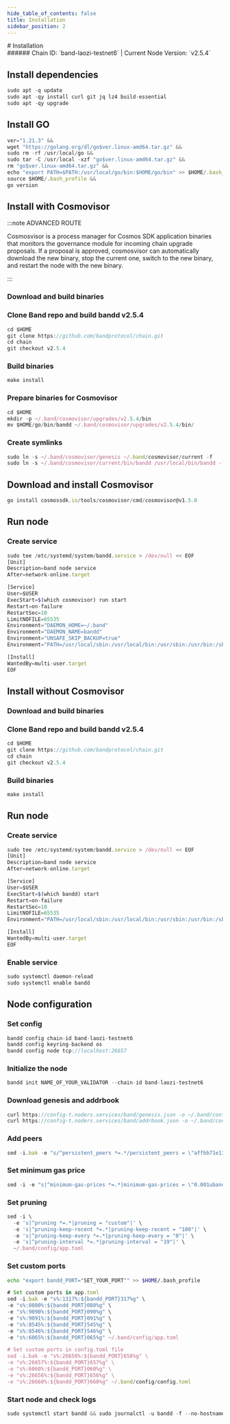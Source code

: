 ```yaml
---
hide_table_of_contents: false
title: Installation
sidebar_position: 2
---
```


<div class="h1-with-icon icon-band">
# Installation
</div>
###### Chain ID: `band-laozi-testnet6` | Current Node Version: `v2.5.4`

## Install dependencies

```js
sudo apt -q update
sudo apt -qy install curl git jq lz4 build-essential
sudo apt -qy upgrade
```

## Install GO
```js
ver="1.21.3" &&
wget "https://golang.org/dl/go$ver.linux-amd64.tar.gz" &&
sudo rm -rf /usr/local/go &&
sudo tar -C /usr/local -xzf "go$ver.linux-amd64.tar.gz" &&
rm "go$ver.linux-amd64.tar.gz" &&
echo "export PATH=$PATH:/usr/local/go/bin:$HOME/go/bin" >> $HOME/.bash_profile &&
source $HOME/.bash_profile &&
go version
```

## Install with Cosmovisor
:::note ADVANCED ROUTE

Cosmosvisor is a process manager for Cosmos SDK application binaries that monitors the governance module for incoming chain upgrade proposals. If a proposal is approved, cosmosvisor can automatically download the new binary, stop the current one, switch to the new binary, and restart the node with the new binary.

:::
### Download and build binaries
### Clone Band repo and build bandd v2.5.4
```js
cd $HOME
git clone https://github.com/bandprotocol/chain.git
cd chain
git checkout v2.5.4
```

### Build binaries
```js
make install
```
### Prepare binaries for Cosmovisor
```js
cd $HOME
mkdir -p ~/.band/cosmovisor/upgrades/v2.5.4/bin
mv $HOME/go/bin/bandd ~/.band/cosmovisor/upgrades/v2.5.4/bin/
```

### Create symlinks
```js
sudo ln -s ~/.band/cosmovisor/genesis ~/.band/cosmovisor/current -f
sudo ln -s ~/.band/cosmovisor/current/bin/bandd /usr/local/bin/bandd -f
```

## Download and install Cosmovisor
```js
go install cosmossdk.io/tools/cosmovisor/cmd/cosmovisor@v1.5.0
```

## Run node
### Create service
```js
sudo tee /etc/systemd/system/bandd.service > /dev/null << EOF
[Unit]
Description=band node service
After=network-online.target

[Service]
User=$USER
ExecStart=$(which cosmovisor) run start
Restart=on-failure
RestartSec=10
LimitNOFILE=65535
Environment="DAEMON_HOME=~/.band"
Environment="DAEMON_NAME=bandd"
Environment="UNSAFE_SKIP_BACKUP=true"
Environment="PATH=/usr/local/sbin:/usr/local/bin:/usr/sbin:/usr/bin:/sbin:/bin:/usr/games:/usr/local/games:/snap/bin:~/.band/cosmovisor/current/bin"

[Install]
WantedBy=multi-user.target
EOF
```

## Install without Cosmovisor

### Download and build binaries
### Clone Band repo and build bandd v2.5.4
```js
cd $HOME
git clone https://github.com/bandprotocol/chain.git
cd chain
git checkout v2.5.4
```

### Build binaries
```js
make install
```

## Run node
### Create service
```js
sudo tee /etc/systemd/system/bandd.service > /dev/null << EOF
[Unit]
Description=band node service
After=network-online.target

[Service]
User=$USER
ExecStart=$(which bandd) start
Restart=on-failure
RestartSec=10
LimitNOFILE=65535
Environment="PATH=/usr/local/sbin:/usr/local/bin:/usr/sbin:/usr/bin:/sbin:/bin:/usr/games:/usr/local/games:/snap/bin"

[Install]
WantedBy=multi-user.target
EOF
```

### Enable service
```js
sudo systemctl daemon-reload
sudo systemctl enable bandd
```

## Node configuration
### Set config
```js
bandd config chain-id band-laozi-testnet6
bandd config keyring-backend os
bandd config node tcp://localhost:26657
```

### Initialize the node
```js
bandd init NAME_OF_YOUR_VALIDATOR --chain-id band-laozi-testnet6
```

### Download genesis and addrbook
```js
curl https://config-t.noders.services/band/genesis.json -o ~/.band/config/genesis.json
curl https://config-t.noders.services/band/addrbook.json -o ~/.band/config/addrbook.json
```
### Add peers
```js
sed -i.bak -e "s/^persistent_peers *=.*/persistent_peers = \"affbb71e130841e0c262efcd3d90ee71b16c59b2@band-t-rpc.noders.services:20656\"/" ~/.band/config/config.toml
```

### Set minimum gas price
```js
sed -i -e "s|^minimum-gas-prices *=.*|minimum-gas-prices = \"0.001uband\"|" ~/.band/config/app.toml
```
### Set pruning
```js
sed -i \
  -e 's|^pruning *=.*|pruning = "custom"|' \
  -e 's|^pruning-keep-recent *=.*|pruning-keep-recent = "100"|' \
  -e 's|^pruning-keep-every *=.*|pruning-keep-every = "0"|' \
  -e 's|^pruning-interval *=.*|pruning-interval = "19"|' \
  ~/.band/config/app.toml
```

### Set custom ports

```bash
echo "export bandd_PORT="SET_YOUR_PORT"" >> $HOME/.bash_profile
```

```js
# Set custom ports in app.toml
sed -i.bak -e "s%:1317%:${bandd_PORT}317%g" \
-e "s%:8080%:${bandd_PORT}080%g" \
-e "s%:9090%:${bandd_PORT}090%g" \
-e "s%:9091%:${bandd_PORT}091%g" \
-e "s%:8545%:${bandd_PORT}545%g" \
-e "s%:8546%:${bandd_PORT}546%g" \
-e "s%:6065%:${bandd_PORT}065%g" ~/.band/config/app.toml

# Set custom ports in config.toml file
sed -i.bak -e "s%:26658%:${bandd_PORT}658%g" \
-e "s%:26657%:${bandd_PORT}657%g" \
-e "s%:6060%:${bandd_PORT}060%g" \
-e "s%:26656%:${bandd_PORT}656%g" \
-e "s%:26660%:${bandd_PORT}660%g" ~/.band/config/config.toml
```

### Start node and check logs
```js
sudo systemctl start bandd && sudo journalctl -u bandd -f --no-hostname -o cat
```
